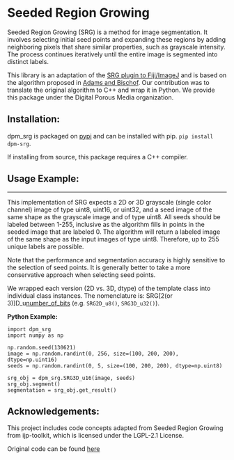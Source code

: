 # Seeded Region Growing

Seeded Region Growing (SRG) is a method for image segmentation. It involves selecting initial seed points and expanding these regions by adding neighboring pixels that share similar properties, such as grayscale intensity. The process continues iteratively until the entire image is segmented into distinct labels. 

This library is an adaptation of the [SRG plugin to Fiji/ImageJ](https://ij-plugins.sourceforge.net/plugins/segmentation/srg.html) and is based on the algorithm proposed in [Adams and Bischof](10.1109/34.295913). Our contribution was to translate the original algorithm to C++ and wrap it in Python. We provide this package under the Digital Porous Media organization.

## Installation:
dpm_srg is packaged on [pypi](https://pypi.org/project/dpm-srg/) and can be installed with pip.
```pip install dpm-srg```.

If installing from source, this package requires a C++ compiler.

## Usage Example:
---
This implementation of SRG expects a 2D or 3D grayscale (single color channel) image of type uint8, uint16, or uint32, and a seed image of the same shape as the grayscale image and of type uint8. All seeds should be labeled between 1-255, inclusive as the algorithm fills in points in the seeded image that are labeled 0. The algorithm will return a labeled image of the same shape as the input images of type uint8. Therefore, up to 255 unique labels are possible.

Note that the performance and segmentation accuracy is highly sensitive to the selection of seed points. It is generally better to take a more conservative approach when selecting seed points.

We wrapped each version (2D vs. 3D, dtype) of the template class into individual class instances. The nomenclature is: SRG[2(or 3)]D_u[number_of_bits]() (e.g. ```SRG2D_u8()```, ```SRG3D_u32()```).

**Python Example:**
```
import dpm_srg
import numpy as np

np.random.seed(130621)
image = np.random.randint(0, 256, size=(100, 200, 200), dtype=np.uint16)
seeds = np.random.randint(0, 5, size=(100, 200, 200), dtype=np.uint8)

srg_obj = dpm_srg.SRG3D_u16(image, seeds)
srg_obj.segment()
segmentation = srg_obj.get_result()
```

## Acknowledgements:
This project includes code concepts adapted from Seeded Region Growing from ijp-toolkit, which is licensed under the LGPL-2.1 License. 

Original code can be found [here](https://github.com/ij-plugins/ijp-toolkit/tree/fe753de89a25ac1fd3aa6eb4558c6f3bf9ead7d7/src/main/java/ij_plugins/toolkit/im3d/grow)

